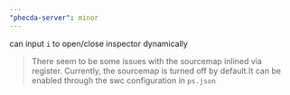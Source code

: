```yaml
---
"phecda-server": minor
---
```


can input `i` to open/close inspector dynamically

> There seem to be some issues with the sourcemap inlined via register. Currently, the sourcemap is turned off by default.It can be enabled through the swc configuration in `ps.json`


